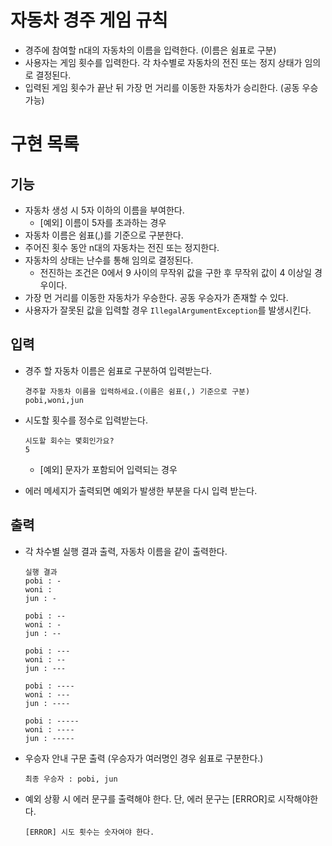 # 자동차 경주 게임 규칙
- 경주에 참여할 n대의 자동차의 이름을 입력한다. (이름은 쉼표로 구분)
- 사용자는 게임 횟수를 입력한다. 각 차수별로 자동차의 전진 또는 정지 상태가 임의로 결정된다.
- 입력된 게임 횟수가 끝난 뒤 가장 먼 거리를 이동한 자동차가 승리한다. (공동 우승 가능)

# 구현 목록
## 기능
- 자동차 생성 시 5자 이하의 이름을 부여한다.
   - [예외] 이름이 5자를 초과하는 경우
- 자동차 이름은 쉼표(,)를 기준으로 구분한다.
- 주어진 횟수 동안 n대의 자동차는 전진 또는 정지한다.
- 자동차의 상태는 난수를 통해 임의로 결정된다.
  - 전진하는 조건은 0에서 9 사이의 무작위 값을 구한 후 무작위 값이 4 이상일 경우이다.
- 가장 먼 거리를 이동한 자동차가 우승한다. 공동 우승자가 존재할 수 있다.
- 사용자가 잘못된 값을 입력할 경우 `IllegalArgumentException`를 발생시킨다.
## 입력
- 경주 할 자동차 이름은 쉼표로 구분하여 입력받는다.
   ```
   경주할 자동차 이름을 입력하세요.(이름은 쉼표(,) 기준으로 구분)
   pobi,woni,jun
   ```
- 시도할 횟수를 정수로 입력받는다.

   ```
   시도할 회수는 몇회인가요?
   5
   ```
  - [예외] 문자가 포함되어 입력되는 경우
- 에러 메세지가 출력되면 예외가 발생한 부분을 다시 입력 받는다.

## 출력
- 각 차수별 실행 결과 출력, 자동차 이름을 같이 출력한다.
   ```
   실행 결과
   pobi : -
   woni :
   jun : -
    
   pobi : --
   woni : -
   jun : --
    
   pobi : ---
   woni : --
   jun : ---
    
   pobi : ----
   woni : ---
   jun : ----
    
   pobi : -----
   woni : ----
   jun : -----
   ```
- 우승자 안내 구문 출력 (우승자가 여러명인 경우 쉼표로 구분한다.)
   ```
   최종 우승자 : pobi, jun
   ```
- 예외 상황 시 에러 문구를 출력해야 한다. 단, 에러 문구는 [ERROR]로 시작해야한다.
   ```
   [ERROR] 시도 횟수는 숫자여야 한다.
   ```